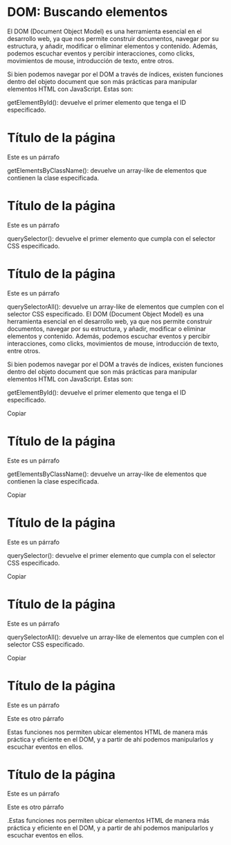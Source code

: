 # DOM: Buscando elementos

El DOM (Document Object Model) es una herramienta esencial en el desarrollo web, ya que nos permite construir documentos, navegar por su estructura, y añadir, modificar o eliminar elementos y contenido. Además, podemos escuchar eventos y percibir interacciones, como clicks, movimientos de mouse, introducción de texto, entre otros.

Si bien podemos navegar por el DOM a través de índices, existen funciones dentro del objeto document que son más prácticas para manipular elementos HTML con JavaScript. Estas son:

getElementById(): devuelve el primer elemento que tenga el ID especificado.

<body>
  <h1 id="titulo">Título de la página</h1>
  <p>Este es un párrafo</p>
</body>

<script>
  const titulo = document.getElementById('titulo');
  console.log(titulo); // muestra el elemento h1 con id="titulo"
</script>

getElementsByClassName(): devuelve un array-like de elementos que contienen la clase especificada.


<body>
  <h1 class="titulo">Título de la página</h1>
  <p class="parrafo">Este es un párrafo</p>
</body>

<script>
  const elementos = document.getElementsByClassName('titulo');
  console.log(elementos); // muestra un HTMLCollection con el elemento h1 con class="titulo"
</script>

querySelector(): devuelve el primer elemento que cumpla con el selector CSS especificado.


<body>
  <h1 id="titulo">Título de la página</h1>
  <p class="parrafo">Este es un párrafo</p>
</body>

<script>
  const titulo = document.querySelector('#titulo');
  console.log(titulo); // muestra el elemento h1 con id="titulo"
  
  const parrafo = document.querySelector('.parrafo');
  console.log(parrafo); // muestra el elemento p con class="parrafo"
</script>

querySelectorAll(): devuelve un array-like de elementos que cumplen con el selector CSS especificado.
El DOM (Document Object Model) es una herramienta esencial en el desarrollo web, ya que nos permite construir documentos, navegar por su estructura, y añadir, modificar o eliminar elementos y contenido. Además, podemos escuchar eventos y percibir interacciones, como clicks, movimientos de mouse, introducción de texto, entre otros.

Si bien podemos navegar por el DOM a través de índices, existen funciones dentro del objeto document que son más prácticas para manipular elementos HTML con JavaScript. Estas son:

getElementById(): devuelve el primer elemento que tenga el ID especificado.

Copiar
<body>
  <h1 id="titulo">Título de la página</h1>
  <p>Este es un párrafo</p>
</body>

<script>
  const titulo = document.getElementById('titulo');
  console.log(titulo); // muestra el elemento h1 con id="titulo"
</script>
getElementsByClassName(): devuelve un array-like de elementos que contienen la clase especificada.

Copiar
<body>
  <h1 class="titulo">Título de la página</h1>
  <p class="parrafo">Este es un párrafo</p>
</body>

<script>
  const elementos = document.getElementsByClassName('titulo');
  console.log(elementos); // muestra un HTMLCollection con el elemento h1 con class="titulo"
</script>

querySelector(): devuelve el primer elemento que cumpla con el selector CSS especificado.

Copiar
<body>
  <h1 id="titulo">Título de la página</h1>
  <p class="parrafo">Este es un párrafo</p>
</body>

<script>
  const titulo = document.querySelector('#titulo');
  console.log(titulo); // muestra el elemento h1 con id="titulo"
  
  const parrafo = document.querySelector('.parrafo');
  console.log(parrafo); // muestra el elemento p con class="parrafo"
</script>
querySelectorAll(): devuelve un array-like de elementos que cumplen con el selector CSS especificado.

Copiar
<body>
  <h1 class="titulo">Título de la página</h1>
  <p class="parrafo">Este es un párrafo</p>
  <p class="parrafo">Este es otro párrafo</p>
</body>

<script>
  const elementos = document.querySelectorAll('.parrafo');
  console.log(elementos); // muestra un NodeList con los elementos p con class="parrafo"
</script>
Estas funciones nos permiten ubicar elementos HTML de manera más práctica y eficiente en el DOM, y a partir de ahí podemos manipularlos y escuchar eventos en ellos.



<body>
  <h1 class="titulo">Título de la página</h1>
  <p class="parrafo">Este es un párrafo</p>
  <p class="parrafo">Este es otro párrafo</p>
</body>

<script>
  const elementos = document.querySelectorAll('.parrafo');
  console.log(elementos); // muestra un NodeList con los elementos p con class="parrafo"
</script>

.Estas funciones nos permiten ubicar elementos HTML de manera más práctica y eficiente en el DOM, y a partir de ahí podemos manipularlos y escuchar eventos en ellos.

